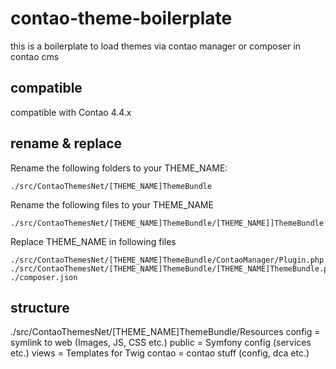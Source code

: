 # contao-theme-boilerplate
this is a boilerplate to load themes via contao manager or composer in contao cms

## compatible
compatible with Contao 4.4.x

## rename & replace

Rename the following folders to your THEME_NAME:

    ./src/ContaoThemesNet/[THEME_NAME]ThemeBundle

Rename the following files to your THEME_NAME

    ./src/ContaoThemesNet/[THEME_NAME]ThemeBundle/[THEME_NAME]]ThemeBundle.php

Replace THEME_NAME in following files

    ./src/ContaoThemesNet/[THEME_NAME]ThemeBundle/ContaoManager/Plugin.php
    ./src/ContaoThemesNet/[THEME_NAME]ThemeBundle/[THEME_NAME]ThemeBundle.php
    ./composer.json

## structure

./src/ContaoThemesNet/[THEME_NAME]ThemeBundle/Resources
    config = symlink to web (Images, JS, CSS etc.)
    public = Symfony config (services etc.)
    views = Templates for Twig
    contao = contao stuff (config, dca etc.)

